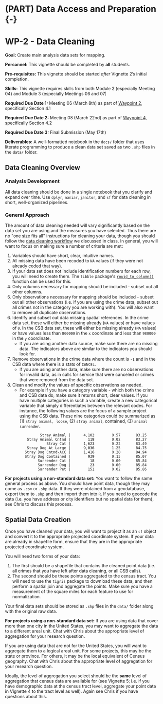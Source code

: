 # (PART) Data Access and Preparation {-}

# WP-2 - Data Cleaning

<div class="rmdgoal">
<p><strong>Goal:</strong> Create main analysis data sets for
mapping.</p>
</div>

<div class="rmdpersonnel">
<p><strong>Personnel:</strong> This vignette should be completed by
<strong>all</strong> students.</p>
</div>

<div class="rmdpre">
<p><strong>Pre-requisites:</strong> This vignette should be started
<em>after</em> Vignette 2’s initial completion.</p>
</div>

<div class="rmdskills">
<p><strong>Skills:</strong> This vignette requires skills from both
Module 2 (especially Meeting 04) and Module 3 (especially Meetings 06
and 07)</p>
</div>

<div class="rmddue">
<p><strong>Required Due Date 1:</strong> Meeting 06 (March 8th) as part
of <a href="index.html#waypoints">Waypoint 2</a>, specifically Section
4.1</p>
<p><strong>Required Due Date 2:</strong> Meeting 08 (March 22nd) as part
of <a href="index.html#waypoints">Waypoint 4</a>, specifically Section
4.2</p>
<p><strong>Required Due Date 3:</strong> Final Submission (May 17th)</p>
</div>

<div class="rmddeliver">
<p><strong>Deliverables:</strong> A well-formatted notebook in the
<code>docs/</code> folder that uses literate programming to produce a
clean data set saved as two <code>.shp</code> files in the
<code>data/</code> folder.</p>
</div>

## Data Cleaning Overview

### Analysis Development

All data cleaning should be done in a single notebook that you clarify and expand over time. Use `dplyr`, `naniar`, `janitor`, and `sf` for data cleaning in short, well-organized pipelines.

### General Approach

The amount of data cleaning needed will vary significantly based on the data set you are using and the measures you have selected. Thus there are no "one size fits all" instructions for cleaning your data, though you should follow the [data cleaning workflow](https://github.com/slu-soc5650/module-2-data-cleaning/blob/master/handouts/wranglingWorkflow.pdf) we discussed in class. In general, you will want to focus on making sure a number of criteria are met:

1. Variables should have short, clear, intuitive names.
2. All missing data have been recoded to `NA` values (if they were not already coded that way).
3. If your data set does not include identification numbers for each row, you will need to create them. The `tibble` package's [`rowid_to_column()`](https://tibble.tidyverse.org/reference/rownames.html) function can be used for this.
4. Only columns necessary for mapping should be included - subset out all other columns.
5. Only observations necessary for mapping should be included - subset out all other observations (i.e. if you are using the crime data, subset out all crimes not in the category you are working with). You will also want to remove all duplicate observations.
6. Identify and subset out data missing spatial references. In the crime data set, these will either be missing already (`NA` values) or have values of `0`. In the CSB data set, these will either be missing already (`NA` values) or have values less than `800000` in the `x` coordinate and less than `980000` in the `y` coordinate.
    * If you are using another data source, make sure there are no missing data. The indicators above are similar to the indicators you should look for.
7. Remove observations in the crime data where the count is `-1` and in the CSB data where there is a stats of `CANCEL`. 
    * If you are using another data, make sure there are no observations for invalid data, as in calls for service that were canceled or crimes that were removed from the data set.
8. Clean and modify the values of specific observations as needed. 
    * For example if you have a category variable - which both the crime and CSB data do, make sure it returns short, clear values. If you have multiple categories in such a variable, create a new categorical variable that simply differentiates between the relevant codes. For instance, the following values are the focus of a sample project using the CSB data. These nine categories could be summarized as (1) `stray animal, loose`, (2) `stray animal`, contained, (3) `animal surrender`.

```
                Stray Animal |      4,102        0.57       83.25
          Stray Animal Cntnd |        118        0.02       83.27
                   Stray Cat |      1,623        0.22       83.49
          Stray Dog At Large |      9,036        1.25       84.75
         Stray Dog Cntnd-ACC |      1,416        0.20       84.94
         Stray Dog Contained |        939        0.13       85.07
               Surrender Cat |         18        0.00       85.84
               Surrender Dog |         23        0.00       85.84
               Surrender Pet |        151        0.02       85.86
```

<div class="rmdwarning">
<p><strong>For projects using a non-standard data set:</strong> You want
to follow the same general process as above. You should have point data,
though they may come as <code>.csv</code> or <code>.shp</code> data. If
they were obtained from a geodatabase, export them to <code>.shp</code>
and then import them into <code>R</code>. If you need to geocode the
data (i.e. you have address or city identifiers but no spatial data for
them), see Chris to discuss this process.</p>
</div>

## Spatial Data Creation
Once you have cleaned your data, you will want to project it as an `sf` object and convert it to the appropriate projected coordinate system. If your data are already in shapefile form, ensure that they are in the appropriate projected coordinate system. 

You will need two forms of your data: 

1. The first should be a shapefile that contains the cleaned point data (i.e. all crimes that you have left after data cleaning, or all CSB calls). 
2. The second should be these points aggregated to the census tract. You will need to use the `tigris` package to download these data, and then perform a spatial join and aggregate the points. Make sure you have a measurement of the square miles for each feature to use for normalization.

 Your final data sets should be stored as `.shp` files in the `data/` folder along with the original raw data.

<div class="rmdwarning">
<p><strong>For projects using a non-standard data set:</strong> If you
are using data that cover more than one city in the United States, you
may want to aggregate the data to a different areal unit. Chat with
Chris about the appropriate level of aggregation for your research
question.</p>
<p>If you are using data that are not for the United States, you will
want to aggregate them to a logical areal unit. For some projects, this
may be the state or province. For others, it may be the local equivalent
of Census geography. Chat with Chris about the appropriate level of
aggregation for your research question.</p>
<p>Ideally, the level of aggregation you select should be the
<strong>same</strong> level of aggregation that census data are
available for (see Vignette 5; i.e. if you have demographic data at the
census tract level, aggregate your point data in Vignette 4 to the tract
level as well). Again see Chris if you have questions about this.</p>
</div>
